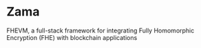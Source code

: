 # Zama
FHEVM, a full-stack framework for integrating Fully Homomorphic Encryption (FHE) with blockchain applications
